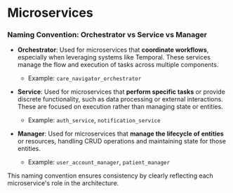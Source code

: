 # Microservices


### Naming Convention: **Orchestrator** vs **Service** vs **Manager**

- **Orchestrator**: Used for microservices that **coordinate workflows**, especially when leveraging systems like Temporal. These services manage the flow and execution of tasks across multiple components.
  - Example: `care_navigator_orchestrator`

- **Service**: Used for microservices that **perform specific tasks** or provide discrete functionality, such as data processing or external interactions. These are focused on execution rather than managing state or entities.
  - Example: `auth_service`, `notification_service`

- **Manager**: Used for microservices that **manage the lifecycle of entities** or resources, handling CRUD operations and maintaining state for those entities.
  - Example: `user_account_manager`, `patient_manager`

This naming convention ensures consistency by clearly reflecting each microservice's role in the architecture.